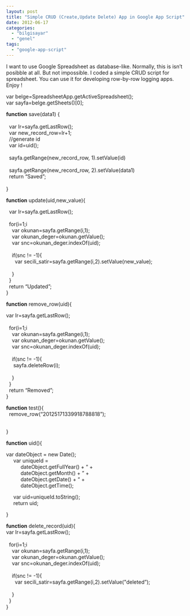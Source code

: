 ```yaml
---
layout: post
title: "Simple CRUD (Create,Update Delete) App in Google App Script"
date: 2012-06-17
categories: 
  - "bilgisayar"
  - "genel"
tags: 
  - "google-app-script"
---
```


I want to use Google Spreadsheet as database-like. Normally, this is isn’t posibble at all. But not impossible. I coded a simple CRUD script for spreadsheet. You can use it for developing row-by-row logging apps.  
Enjoy !  
  
  
var belge=SpreadsheetApp.getActiveSpreadsheet();  
var sayfa=belge.getSheets()\[0\];  
  
  
**function** save(data1) {  
    
  var lr=sayfa.getLastRow();  
  var new\_record\_row=lr+1;  
  //generate id  
  var id=uid();  
    
  sayfa.getRange(new\_record\_row, 1).setValue(id)  
    
  sayfa.getRange(new\_record\_row, 2).setValue(data1)  
  return “Saved”;  
    
}  
  
  
**function** update(uid,new\_value){  
  
  
  var lr=sayfa.getLastRow();  
    
  for(i=1;i  
    var okunan=sayfa.getRange(i,1);  
    var okunan\_deger=okunan.getValue();  
    var snc=okunan\_deger.indexOf(uid);  
      
    if(snc != -1){  
      var secili\_satir=sayfa.getRange(i,2).setValue(new\_value);  
      
    }   
  }  
  return “Updated”;  
}  
  
  
**function** remove\_row(uid){  
  
  
var lr=sayfa.getLastRow();  
    
  for(i=1;i  
    var okunan=sayfa.getRange(i,1);  
    var okunan\_deger=okunan.getValue();  
    var snc=okunan\_deger.indexOf(uid);  
      
    if(snc != -1){  
     sayfa.deleteRow(i);  
      
    }   
  }  
  return “Removed”;  
}  
  
  
  
  
  
  
**function** test(){  
  remove\_row(“20125171339918788818”);  
    
  
  
}  
  
  
**function** uid(){  
  
  
var dateObject = new Date();  
     var uniqueId =   
          dateObject.getFullYear() + “ +   
          dateObject.getMonth() + ” +   
          dateObject.getDate() + “ +   
          dateObject.getTime();  
  
  
     var uid=uniqueId.toString();  
     return uid;  
  
  
}  
  
  
**function** delete\_record(uid){  
var lr=sayfa.getLastRow();  
    
  for(i=1;i  
    var okunan=sayfa.getRange(i,1);  
    var okunan\_deger=okunan.getValue();  
    var snc=okunan\_deger.indexOf(uid);  
      
    if(snc != -1){  
      var secili\_satir=sayfa.getRange(i,2).setValue("deleted”);  
      
    }   
  }  
}
